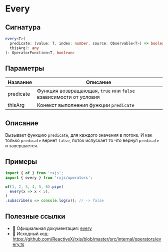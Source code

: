 # Every

## Сигнатура

```typescript
every<T>(
  predicate: (value: T, index: number, source: Observable<T>) => boolean,
  thisArg?: any
): OperatorFunction<T, boolean>
```

## Параметры

| Название | Описание |
|-|-|
| predicate | Функция возвращающая, `true` или `false` взависимости от условия |
| thisArg | Конекст выполнения функции `predicate`  |

## Описание

Вызывает функцию `predicate`, для каждого значения в потоке. И как только `predicate` вернет `false`, поток испускает то что вернул `predicate` и завершается.

## Примеры

```typescript
import { of } from 'rxjs';
import { every } from 'rxjs/operators';

of(1, 2, 3, 4, 5, 6).pipe(
  every(x => x < 5),
)
.subscribe(x => console.log(x)); // -> false
```

## Полезные ссылки

- 📰 Официальная документация: [every](https://rxjs.dev/api/operators/every)
- 📁 Исходный код: https://github.com/ReactiveX/rxjs/blob/master/src/internal/operators/every.ts


